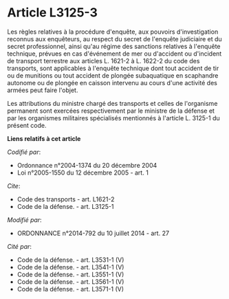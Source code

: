 # Article L3125-3

Les règles relatives à la procédure d'enquête, aux pouvoirs d'investigation reconnus aux enquêteurs, au respect du secret de
l'enquête judiciaire et du secret professionnel, ainsi qu'au régime des sanctions relatives à l'enquête technique, prévues en
cas d'événement de mer ou d'accident ou d'incident de transport terrestre aux articles L. 1621-2 à L. 1622-2 du code des
transports, sont applicables à l'enquête technique dont tout accident de tir ou de munitions ou tout accident de plongée
subaquatique en scaphandre autonome ou de plongée en caisson intervenu au cours d'une activité des armées peut faire
l'objet. 

Les attributions du ministre chargé des transports et celles de l'organisme permanent sont exercées respectivement par le
ministre de la défense et par les organismes militaires spécialisés mentionnés à l'article L. 3125-1 du présent code.

**Liens relatifs à cet article**

_Codifié par_:

  - Ordonnance n°2004-1374 du 20 décembre 2004
  - Loi n°2005-1550 du 12 décembre 2005 - art. 1

_Cite_:

  - Code des transports - art. L1621-2
  - Code de la défense. - art. L3125-1

_Modifié par_:

  - ORDONNANCE n°2014-792 du 10 juillet 2014 - art. 27

_Cité par_:

  - Code de la défense. - art. L3531-1 (V)
  - Code de la défense. - art. L3541-1 (V)
  - Code de la défense. - art. L3551-1 (V)
  - Code de la défense. - art. L3561-1 (V)
  - Code de la défense. - art. L3571-1 (V)
